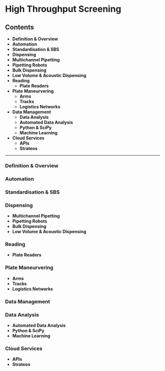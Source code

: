 # High Throughput Screening

## Contents
- **Definition & Overview**
- **Automation**
- **Standardisation & SBS**
- **Dispensing**
- **Multichannel Pipetting**
- **Pipetting Robots**
- **Bulk Dispensing**
- **Low Volume & Acoustic Dispensing**
- **Reading**
	- **Plate Readers**
- **Plate Maneurvering**
	-  **Arms**
	- **Tracks**
	- **Logistics Networks**
- **Data Management**
	- **Data Analysis**
	- **Automated Data Analysis**
	- **Python & SciPy**
	- **Machine Learning**
- **Cloud Services**
	- **APIs**
	- **Strateos**

------------

### Definition & Overview
### Automation
### Standardisation & SBS
### Dispensing
- **Multichannel Pipetting**
- **Pipetting Robots**
- **Bulk Dispensing**
- **Low Volume & Acoustic Dispensing**
### Reading
- **Plate Readers**
### Plate Maneurvering
-  **Arms**
- **Tracks**
- **Logistics Networks**
### Data Management
### Data Analysis
- **Automated Data Analysis**
- **Python & SciPy**
- **Machine Learning**
### Cloud Services
- **APIs**
- **Strateos**

